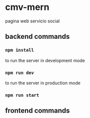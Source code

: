 # cmv-mern
pagina web servicio social


## backend commands

### `npm install`
<!-- nodemon run development server -->
to run the server in development mode
### `npm run dev`
<!-- start with node  -->
to run the server in production mode
### `npm run start`

## frontend commands

